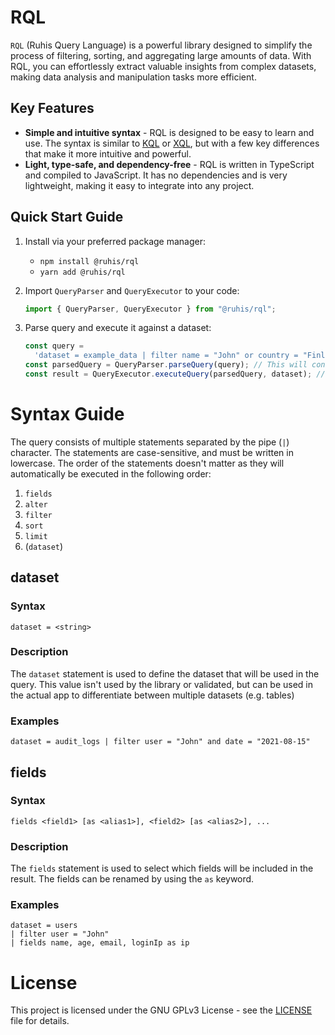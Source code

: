 # RQL

`RQL` (Ruhis Query Language) is a powerful library designed to simplify the process of filtering, sorting, and aggregating large amounts of data. With RQL, you can effortlessly extract valuable insights from complex datasets, making data analysis and manipulation tasks more efficient.

## Key Features

- **Simple and intuitive syntax** - RQL is designed to be easy to learn and use. The syntax is similar to [KQL](https://learn.microsoft.com/en-us/azure/data-explorer/kusto/query/) or [XQL](https://docs-cortex.paloaltonetworks.com/r/Cortex-XDR/Cortex-XDR-XQL-Language-Reference/Get-Started-with-XQL), but with a few key differences that make it more intuitive and powerful.
- **Light, type-safe, and dependency-free** - RQL is written in TypeScript and compiled to JavaScript. It has no dependencies and is very lightweight, making it easy to integrate into any project.

## Quick Start Guide

1. Install via your preferred package manager:
   - `npm install @ruhis/rql`
   - `yarn add @ruhis/rql`
2. Import `QueryParser` and `QueryExecutor` to your code:

   ```js
   import { QueryParser, QueryExecutor } from "@ruhis/rql";
   ```

3. Parse query and execute it against a dataset:

   ```js
   const query =
     'dataset = example_data | filter name = "John" or country = "Finland" | fields name, country, city, email | sort age desc | limit 10';
   const parsedQuery = QueryParser.parseQuery(query); // This will convert the query string into JS object
   const result = QueryExecutor.executeQuery(parsedQuery, dataset); // This will execute the query against the dataset
   ```

# Syntax Guide

The query consists of multiple statements separated by the pipe (`|`) character. The statements are case-sensitive, and must be written in lowercase. The order of the statements doesn't matter as they will automatically be executed in the following order:

1. `fields`
2. `alter`
3. `filter`
4. `sort`
5. `limit`
6. (`dataset`)

## dataset

### Syntax

`dataset = <string>`

### Description

The `dataset` statement is used to define the dataset that will be used in the query. This value isn't used by the library or validated, but can be used in the actual app to differentiate between multiple datasets (e.g. tables)

### Examples

```
dataset = audit_logs | filter user = "John" and date = "2021-08-15"
```

## fields

### Syntax

`fields <field1> [as <alias1>], <field2> [as <alias2>], ...`

### Description

The `fields` statement is used to select which fields will be included in the result. The fields can be renamed by using the `as` keyword.

### Examples

```
dataset = users
| filter user = "John"
| fields name, age, email, loginIp as ip
```

# License

This project is licensed under the GNU GPLv3 License - see the [LICENSE](LICENSE) file for details.
